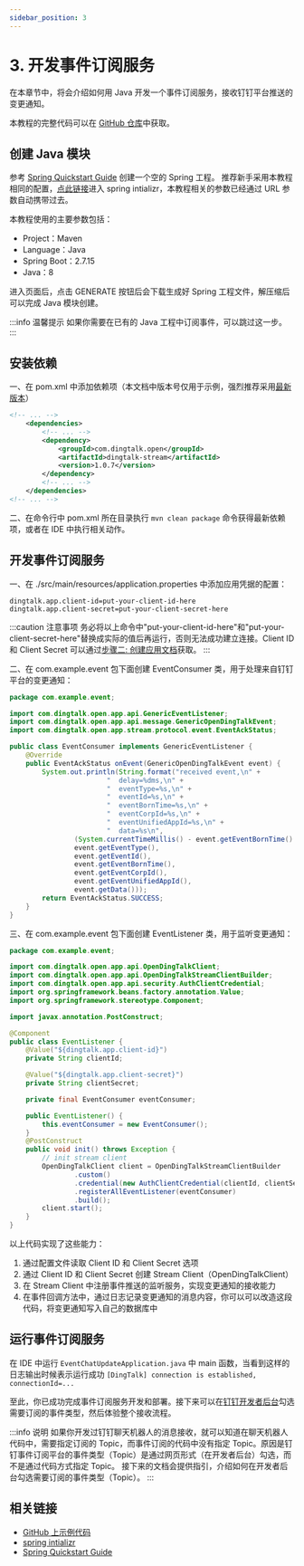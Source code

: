 ```yaml
---
sidebar_position: 3
---
```


# 3. 开发事件订阅服务

在本章节中，将会介绍如何用 Java 开发一个事件订阅服务，接收钉钉平台推送的变更通知。

本教程的完整代码可以在 [GitHub 仓库](https://github.com/open-dingtalk/dingtalk-tutorial-java)中获取。

## 创建 Java 模块

参考 [Spring Quickstart Guide](https://spring.io/quickstart) 创建一个空的 Spring 工程。
推荐新手采用本教程相同的配置，[点此链接](https://start.spring.io/#!type=maven-project&language=java&platformVersion=2.7.15&packaging=war&jvmVersion=1.8&groupId=com.example&artifactId=event-chat-update&name=event-chat-update&description=Demo%20project%20for%20DingTalk&packageName=com.example.event)进入 spring intializr，本教程相关的参数已经通过 URL 参数自动携带过去。

本教程使用的主要参数包括：

* Project：Maven
* Language：Java
* Spring Boot：2.7.15
* Java：8

进入页面后，点击 GENERATE 按钮后会下载生成好 Spring 工程文件，解压缩后可以完成 Java 模块创建。

:::info 温馨提示
如果你需要在已有的 Java 工程中订阅事件，可以跳过这一步。
:::

## 安装依赖

一、在 pom.xml 中添加依赖项（本文档中版本号仅用于示例，强烈推荐采用[最新版本](https://s01.oss.sonatype.org/?#nexus-search;quick~dingtalk-stream)）
```xml title="pom.xml" {4-8} showLineNumbers
<!-- ... -->
    <dependencies>
        <!-- ... -->
        <dependency>
			<groupId>com.dingtalk.open</groupId>
			<artifactId>dingtalk-stream</artifactId>
			<version>1.0.7</version>
		</dependency>
        <!-- ... -->
	</dependencies>
<!-- ... -->
```

二、在命令行中 pom.xml 所在目录执行 `mvn clean package` 命令获得最新依赖项，或者在 IDE 中执行相关动作。

## 开发事件订阅服务

一、在 ./src/main/resources/application.properties 中添加应用凭据的配置：
```text title="./src/main/resources/application.properties" showLineNumbers
dingtalk.app.client-id=put-your-client-id-here
dingtalk.app.client-secret=put-your-client-secret-here
```

:::caution 注意事项
务必将以上命令中"put-your-client-id-here"和"put-your-client-secret-here"替换成实际的值后再运行，否则无法成功建立连接。Client ID 和 Client Secret 可以通过[步骤二: 创建应用文档](create-app)获取。
:::

二、在 com.example.event 包下面创建 EventConsumer 类，用于处理来自钉钉平台的变更通知：
```java title="EventConsumer.java" showLineNumbers
package com.example.event;

import com.dingtalk.open.app.api.GenericEventListener;
import com.dingtalk.open.app.api.message.GenericOpenDingTalkEvent;
import com.dingtalk.open.app.stream.protocol.event.EventAckStatus;

public class EventConsumer implements GenericEventListener {
    @Override
    public EventAckStatus onEvent(GenericOpenDingTalkEvent event) {
        System.out.println(String.format("received event,\n" +
                        "  delay=%dms,\n" +
                        "  eventType=%s,\n" +
                        "  eventId=%s,\n" +
                        "  eventBornTime=%s,\n" +
                        "  eventCorpId=%s,\n" +
                        "  eventUnifiedAppId=%s,\n" +
                        "  data=%s\n",
                (System.currentTimeMillis() - event.getEventBornTime().longValue()),
                event.getEventType(),
                event.getEventId(),
                event.getEventBornTime(),
                event.getEventCorpId(),
                event.getEventUnifiedAppId(),
                event.getData()));
        return EventAckStatus.SUCCESS;
    }
}
```

三、在 com.example.event 包下面创建 EventListener 类，用于监听变更通知：

```java title="EventListener.java" showLineNumbers
package com.example.event;

import com.dingtalk.open.app.api.OpenDingTalkClient;
import com.dingtalk.open.app.api.OpenDingTalkStreamClientBuilder;
import com.dingtalk.open.app.api.security.AuthClientCredential;
import org.springframework.beans.factory.annotation.Value;
import org.springframework.stereotype.Component;

import javax.annotation.PostConstruct;

@Component
public class EventListener {
    @Value("${dingtalk.app.client-id}")
    private String clientId;

    @Value("${dingtalk.app.client-secret}")
    private String clientSecret;

    private final EventConsumer eventConsumer;

    public EventListener() {
        this.eventConsumer = new EventConsumer();
    }
    @PostConstruct
    public void init() throws Exception {
        // init stream client
        OpenDingTalkClient client = OpenDingTalkStreamClientBuilder
                .custom()
                .credential(new AuthClientCredential(clientId, clientSecret))
                .registerAllEventListener(eventConsumer)
                .build();
        client.start();
    }
}
```

以上代码实现了这些能力：
1. 通过配置文件读取 Client ID 和 Client Secret 选项
2. 通过 Client ID 和 Client Secret 创建 Stream Client（OpenDingTalkClient）
3. 在 Stream Client 中注册事件推送的监听服务，实现变更通知的接收能力
4. 在事件回调方法中，通过日志记录变更通知的消息内容，你可以可以改造这段代码，将变更通知写入自己的数据库中

## 运行事件订阅服务

在 IDE 中运行 `EventChatUpdateApplication.java` 中 main 函数，当看到这样的日志输出时候表示运行成功 `[DingTalk] connection is established, connectionId=...`

至此，你已成功完成事件订阅服务开发和部署。接下来可以在[钉钉开发者后台](https://open-dev.dingtalk.com)勾选需要订阅的事件类型，然后体验整个接收流程。

:::info 说明
如果你开发过钉钉聊天机器人的消息接收，就可以知道在聊天机器人代码中，需要指定订阅的 Topic，而事件订阅的代码中没有指定 Topic。原因是钉钉事件订阅平台的事件类型（Topic）是通过网页形式（在开发者后台）勾选，而不是通过代码方式指定 Topic。
接下来的文档会提供指引，介绍如何在开发者后台勾选需要订阅的事件类型（Topic）。
:::

## 相关链接

* [GitHub 上示例代码](https://github.com/open-dingtalk/dingtalk-tutorial-java)
* [spring intializr](https://start.spring.io/)
* [Spring Quickstart Guide](https://spring.io/quickstart)